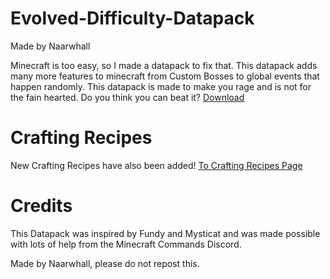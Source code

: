 # Evolved-Difficulty-Datapack
Made by Naarwhall

Minecraft is too easy, so I made a datapack to fix that. This datapack adds many more features to minecraft from Custom Bosses to global events that happen randomly. This datapack is made to make you rage and is not for the fain hearted. Do you think you can beat it? [Download](https://github.com/Naarwhall/Evolved-Difficulty-Datapack/releases)

# Crafting Recipes
New Crafting Recipes have also been added! [To Crafting Recipes Page](https://github.com/Naarwhall/Broken-Difficulty-Datapack/blob/dc9f3a475a33a67d4a23f0bca9b4a1d95fef5c38/Crafting%20Recipes.md)






# Credits
This Datapack was inspired by Fundy and Mysticat and was made possible with lots of help from the Minecraft Commands Discord.

Made by Naarwhall, please do not repost this.
